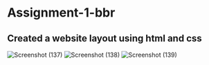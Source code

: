 # Assignment-1-bbr
## Created a website layout using html and css
![Screenshot (137)](https://user-images.githubusercontent.com/75150039/174342286-85960e62-bc44-4539-9805-18a45f1260f2.png)
![Screenshot (138)](https://user-images.githubusercontent.com/75150039/174342265-598a4ae0-fe73-492b-8806-5cd7b472161a.png)
![Screenshot (139)](https://user-images.githubusercontent.com/75150039/174342232-e4e02c34-f2b8-4fcc-a6f2-3b81863aaee0.png)
